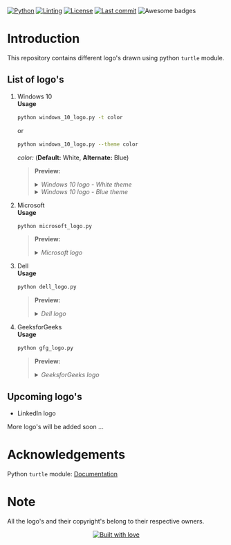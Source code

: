 <!-- PROJECT SHIELDS -->
[![Python][python-shield]][python-url]
[![Linting][pylint-shield]][pylint-url]
[![License][license-shield]][license-url]
[![Last commit][last-commit-shield]][last-commit-url]
![Awesome badges][awesome-badges-shield]

# Introduction
This repository contains different logo's drawn using python `turtle` module.

## List of logo's
1. Windows 10  
    **Usage**  
    ```bash
    python windows_10_logo.py -t color
    ```
    or
    ```bash
    python windows_10_logo.py --theme color
    ```
    *color:* (**Default:** White, **Alternate:** Blue)
    
    > **Preview:**
    > <details>
    > <summary><i>Windows 10 logo - White theme</i></summary>
    >     <p align="center">
    >     <img src="preview\windows_10_logo - white.png" alt="Windows 10 logo - White theme" width=400 height=300>
    >     </p>
    > </details>
    >
    > <details>
    > <summary><i>Windows 10 logo - Blue theme</i></summary>
    >     <p align="center">
    >     <img src="preview\windows_10_logo - blue.png" alt="Windows 10 logo - Blue theme" width=400 height=300>
    >     </p>
    > </details>

2. Microsoft  
    **Usage**  
    ```bash
    python microsoft_logo.py
    ```

    > **Preview:**
    > <details>
    > <summary><i>Microsoft logo</i></summary>
    >     <p align="center">
    >     <img src="preview\microsoft_logo.png" alt="Microsoft logo" width=400 height=300>
    >     </p>
    > </details>

3. Dell  
    **Usage**  
    ```bash
    python dell_logo.py
    ```

    > **Preview:**
    > <details>
    > <summary><i>Dell logo</i></summary>
    >     <p align="center">
    >     <img src="preview\dell_logo.png" alt="Dell logo" width=400 height=300>
    >     </p>
    > </details>

4. GeeksforGeeks  
    **Usage**  
    ```bash
    python gfg_logo.py
    ```

    > **Preview:**
    > <details>
    > <summary><i>GeeksforGeeks logo</i></summary>
    >     <p align="center">
    >     <img src="preview\gfg_logo.png" alt="GFG logo" width=400 height=300>
    >     </p>
    > </details>

## Upcoming logo's
- LinkedIn logo

More logo's will be added soon ...

# Acknowledgements
Python `turtle` module: [Documentation][turtle-url]

# Note
All the logo's and their copyright's belong to their respective owners.

<div align="center">

  <a href="https://github.com/DAShaikh10">![Built with love][built-with-love-badge]</a>

</div>

<!-- MARKDOWN LINKS & IMAGES -->
[python-shield]: https://img.shields.io/badge/Made%20with-Python-1f425f.svg
[python-url]: https://www.python.org
[pylint-shield]: https://img.shields.io/badge/linting-pylint-yellowgreen
[pylint-url]: https://pylint.pycqa.org
[license-shield]: https://img.shields.io/badge/License-GPLv3-blue.svg
[license-url]: http://perso.crans.org/besson/LICENSE.html
[last-commit-shield]: https://img.shields.io/github/last-commit/DAShaikh10/Turtle-Logos
[last-commit-url]: https://github.com/DAShaikh10/Turtle-Logos
[awesome-badges-shield]: https://img.shields.io/badge/badges-awesome-green.svg
[built-with-love-badge]: http://ForTheBadge.com/images/badges/built-with-love.svg
[turtle-url]: <https://docs.python.org/3/library/turtle.html>